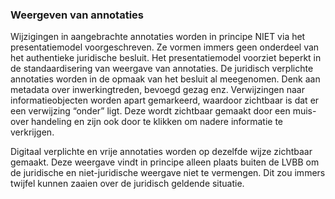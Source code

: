 ### Weergeven van annotaties 

Wijzigingen in aangebrachte annotaties worden in principe NIET via het
presentatiemodel voorgeschreven. Ze vormen immers geen onderdeel van het
authentieke juridische besluit. Het presentatiemodel voorziet beperkt in de
standaardisering van weergave van annotaties. De juridisch verplichte annotaties
worden in de opmaak van het besluit al meegenomen. Denk aan metadata over
inwerkingtreden, bevoegd gezag enz. Verwijzingen naar informatieobjecten worden
apart gemarkeerd, waardoor zichtbaar is dat er een verwijzing “onder” ligt. Deze
wordt zichtbaar gemaakt door een muis-over handeling en zijn ook door te klikken
om nadere informatie te verkrijgen.

Digitaal verplichte en vrije annotaties worden op dezelfde wijze zichtbaar
gemaakt. Deze weergave vindt in principe alleen plaats buiten de LVBB om de
juridische en niet-juridische weergave niet te vermengen. Dit zou immers twijfel
kunnen zaaien over de juridisch geldende situatie.

